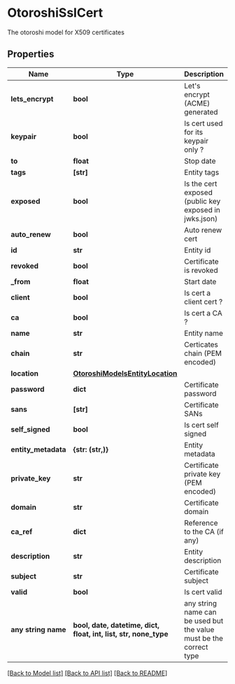 # OtoroshiSslCert

The otoroshi model for X509 certificates

## Properties
Name | Type | Description | Notes
------------ | ------------- | ------------- | -------------
**lets_encrypt** | **bool** | Let&#39;s encrypt (ACME) generated | [optional] 
**keypair** | **bool** | Is cert used for its keypair only ? | [optional] 
**to** | **float** | Stop date | [optional] 
**tags** | **[str]** | Entity tags | [optional] 
**exposed** | **bool** | Is the cert exposed (public key exposed in jwks.json) | [optional] 
**auto_renew** | **bool** | Auto renew cert | [optional] 
**id** | **str** | Entity id | [optional] 
**revoked** | **bool** | Certificate is revoked | [optional] 
**_from** | **float** | Start date | [optional] 
**client** | **bool** | Is cert a client cert ? | [optional] 
**ca** | **bool** | Is cert a CA ? | [optional] 
**name** | **str** | Entity name | [optional] 
**chain** | **str** | Certicates chain (PEM encoded) | [optional] 
**location** | [**OtoroshiModelsEntityLocation**](OtoroshiModelsEntityLocation.md) |  | [optional] 
**password** | **dict** | Certificate password | [optional] 
**sans** | **[str]** | Certificate SANs | [optional] 
**self_signed** | **bool** | Is cert self signed | [optional] 
**entity_metadata** | **{str: (str,)}** | Entity metadata | [optional] 
**private_key** | **str** | Certificate private key (PEM encoded) | [optional] 
**domain** | **str** | Certificate domain | [optional] 
**ca_ref** | **dict** | Reference to the CA (if any) | [optional] 
**description** | **str** | Entity description | [optional] 
**subject** | **str** | Certificate subject | [optional] 
**valid** | **bool** | Is cert valid | [optional] 
**any string name** | **bool, date, datetime, dict, float, int, list, str, none_type** | any string name can be used but the value must be the correct type | [optional]

[[Back to Model list]](../README.md#documentation-for-models) [[Back to API list]](../README.md#documentation-for-api-endpoints) [[Back to README]](../README.md)


